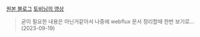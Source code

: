 [원본 블로그](https://www.getoutsidedoor.com/2020/11/23/reactive-streams-%EC%97%90-%EB%8C%80%ED%95%B4%EC%84%9C/)
[토비님의 영상](https://www.youtube.com/watch?v=8fenTR3KOJo&list=PLOLeoJ50I1kkqC4FuEztT__3xKSfR2fpw)

> 굳이 필요한 내용은 아닌거같아서 나중에 webflux 문서 정리할때 한번 보기로... (2023-09-19)
